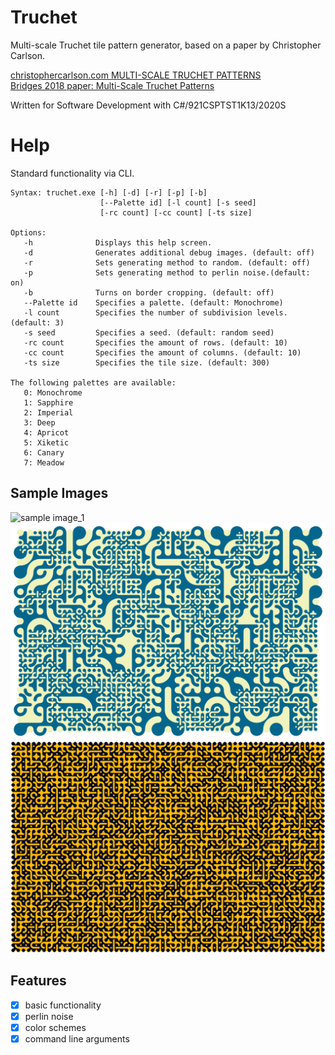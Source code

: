 # Truchet
Multi-scale Truchet tile pattern generator, based on a paper by Christopher Carlson.

[christophercarlson.com MULTI-SCALE TRUCHET PATTERNS](https://christophercarlson.com/portfolio/multi-scale-truchet-patterns/) </br>
[Bridges 2018 paper: Multi-Scale Truchet Patterns](http://archive.bridgesmathart.org/2018/bridges2018-39.html) </br>

Written for Software Development with C#/921CSPTST1K13/2020S

# Help
Standard functionality via CLI.
```
Syntax: truchet.exe [-h] [-d] [-r] [-p] [-b]
                    [--Palette id] [-l count] [-s seed]
                    [-rc count] [-cc count] [-ts size]

Options:
   -h              Displays this help screen.
   -d              Generates additional debug images. (default: off)
   -r              Sets generating method to random. (default: off)
   -p              Sets generating method to perlin noise.(default: on)
   -b              Turns on border cropping. (default: off)
   --Palette id    Specifies a palette. (default: Monochrome)
   -l count        Specifies the number of subdivision levels. (default: 3)
   -s seed         Specifies a seed. (default: random seed)
   -rc count       Specifies the amount of rows. (default: 10)
   -cc count       Specifies the amount of columns. (default: 10)
   -ts size        Specifies the tile size. (default: 300)

The following palettes are available:
   0: Monochrome
   1: Sapphire
   2: Imperial
   3: Deep
   4: Apricot
   5: Xiketic
   6: Canary
   7: Meadow
```
## Sample Images

![sample image_1](/sample/sample1.png)
![sample image_2](/sample/sample2.png)
![sample image_3](/sample/sample3.png)


## Features
- [x] basic functionality
- [x] perlin noise
- [x] color schemes
- [x] command line arguments
